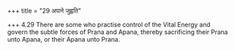 +++
title = "29 अपाने जुह्वति"

+++
4.29 There are some who practise control of the Vital Energy and govern
the subtle forces of Prana and Apana, thereby sacrificing their Prana
unto Apana, or their Apana unto Prana.

